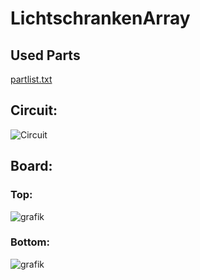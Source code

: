 # LichtschrankenArray
## Used Parts
[partlist.txt](https://github.com/wautischer/LichtschrankenArray/files/11336794/partlist.txt)
## Circuit:
![Circuit](https://user-images.githubusercontent.com/78680534/234688102-9eacc8b6-a60e-43af-bb0c-c18c98b651e8.png)
## Board:
### Top:
![grafik](https://user-images.githubusercontent.com/78680534/234688763-3b8bdbf7-a8ed-4aaf-b65b-605dbac08e25.png)
### Bottom:
![grafik](https://user-images.githubusercontent.com/78680534/234688686-e77350a9-b18c-4078-b344-c3f9b6cad770.png)

